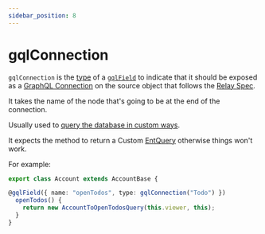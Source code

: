 ```yaml
---
sidebar_position: 8
---
```


# gqlConnection

`gqlConnection` is the [type](/docs/custom-graphql/gql-field#type) of a [`gqlField`](/docs/custom-graphql/gql-field) to indicate that it should be exposed as a [GraphQL Connection](https://graphql.org/learn/pagination/#complete-connection-model) on the source object that follows the [Relay Spec](https://relay.dev/graphql/connections.htm).

It takes the name of the node that's going to be at the end of the connection.

Usually used to [query the database in custom ways](/docs/custom-data-access/custom-queries).

It expects the method to return a Custom [EntQuery](/docs/core-concepts/ent-query) otherwise things won't work.

For example:

```ts title="src/account.ts"
export class Account extends AccountBase {

@gqlField({ name: "openTodos", type: gqlConnection("Todo") })
  openTodos() {
    return new AccountToOpenTodosQuery(this.viewer, this);
  }
}
```
